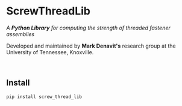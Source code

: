 
# ScrewThreadLib

*A **Python Library** for computing the strength of threaded fastener assemblies*

Developed and maintained by **Mark Denavit's** research group at the University of Tennessee, Knoxville.

<br>

## Install

```sh
pip install screw_thread_lib
```

[License]: LICENSE



